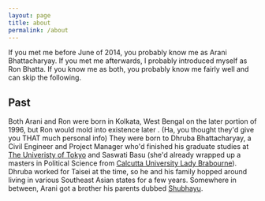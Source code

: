 ```yaml
---
layout: page
title: about
permalink: /about
---
```


If you met me before June of 2014, you probably know me as Arani Bhattacharyay. If you met me afterwards, I probably introduced myself as Ron Bhatta. If you know me as both, you probably know me fairly well and can skip the following. 

Past
------

Both Arani and Ron were born in Kolkata, West Bengal on the later portion of 1996, but Ron would mold into existence later . (Ha, you thought they'd give you THAT much personal info) They were born to Dhruba Bhattacharyay, a Civil Engineer and Project Manager who'd finished his graduate studies at [The Univeristy of Tokyo](http://www.u-tokyo.ac.jp/en/index.html) and Saswati Basu (she'd already wrapped up a masters in Political Science from [Calcutta University Lady Brabourne](http://www.ladybrabourne.com/)). Dhruba worked for Taisei at the time, so he and his family hopped around living in various Southeast Asian states for a few years. Somewhere in between, Arani got a brother his parents dubbed [Shubhayu](https://www.facebook.com/shubhayu.bhattacharyay).